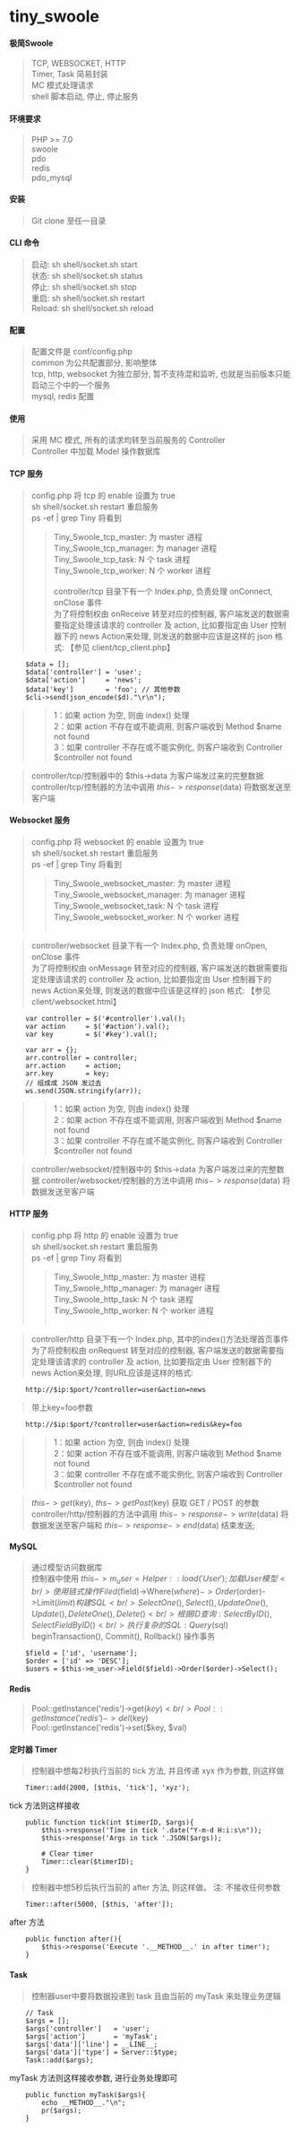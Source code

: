 # tiny_swoole

#### 极简Swoole 
> TCP, WEBSOCKET, HTTP <br />
> Timer, Task 简易封装 <br />
> MC 模式处理请求 <br />
> shell 脚本启动, 停止, 停止服务

#### 环境要求
> PHP >= 7.0 <br />
> swoole <br />
> pdo <br />
> redis <br />
> pdo_mysql <br />

#### 安装
> Git clone 至任一目录

#### CLI 命令
> 启动: sh shell/socket.sh start <br />
> 状态: sh shell/socket.sh status <br />
> 停止: sh shell/socket.sh stop <br />
> 重启: sh shell/socket.sh restart <br />
> Reload: sh shell/socket.sh reload <br />

#### 配置
> 配置文件是 conf/config.php <br />
> common 为公共配置部分, 影响整体 <br />
> tcp, http, websocket 为独立部分, 暂不支持混和监听, 也就是当前版本只能启动三个中的一个服务 <br />
> mysql, redis 配置 <br />

#### 使用
> 采用 MC 模式, 所有的请求均转至当前服务的 Controller <br />
> Controller 中加载 Model 操作数据库 <br />

#### TCP 服务
> config.php 将 tcp 的 enable 设置为 true <br />
> sh shell/socket.sh restart 重启服务 <br />
> ps -ef | grep Tiny 将看到 <br />
>> Tiny_Swoole_tcp_master: 为 master 进程  <br />
>> Tiny_Swoole_tcp_manager: 为 manager 进程<br />
>> Tiny_Swoole_tcp_task: N 个 task 进程 <br />
>> Tiny_Swoole_tcp_worker: N 个 worker 进程 <br /><br />
> controller/tcp 目录下有一个 Index.php, 负责处理 onConnect, onClose 事件<br />
> 为了将控制权由 onReceive 转至对应的控制器, 客户端发送的数据需要指定处理该请求的 controller 及 action, 比如要指定由 User 控制器下的 news Action来处理, 则发送的数据中应该是这样的 json 格式: 【参见 client/tcp_client.php】
```
	$data = [];
	$data['controller'] = 'user';
	$data['action']     = 'news';
	$data['key']        = 'foo'; // 其他参数
	$cli->send(json_encode($d)."\r\n");
```
>> 1：如果 action 为空, 则由 index() 处理 <br />
>> 2：如果 action 不存在或不能调用, 则客户端收到 Method $name not found <br />
>> 3：如果 controller 不存在或不能实例化, 则客户端收到 Controller $controller not found <br />

> controller/tcp/控制器中的 $this->data 为客户端发过来的完整数据
> controller/tcp/控制器的方法中调用 $this->response($data) 将数据发送至客户端

#### Websocket 服务
> config.php 将 websocket 的 enable 设置为 true <br />
> sh shell/socket.sh restart 重启服务 <br />
> ps -ef | grep Tiny 将看到 <br />
>> Tiny_Swoole_websocket_master: 为 master 进程  <br />
>> Tiny_Swoole_websocket_manager: 为 manager 进程<br />
>> Tiny_Swoole_websocket_task: N 个 task 进程 <br />
>> Tiny_Swoole_websocket_worker: N 个 worker 进程 <br /><br />

> controller/websocket 目录下有一个 Index.php, 负责处理 onOpen, onClose 事件 <br />
> 为了将控制权由 onMessage 转至对应的控制器, 客户端发送的数据需要指定处理该请求的 controller 及 action, 比如要指定由 User 控制器下的 news Action来处理, 则发送的数据中应该是这样的 json 格式: 【参见 client/websocket.html】
```
	var controller = $('#controller').val();
    var action     = $('#action').val();
    var key        = $('#key').val();

    var arr = {};
    arr.controller = controller;
    arr.action     = action;
    arr.key        = key;
    // 组成成 JSON 发过去
    ws.send(JSON.stringify(arr));
```
>> 1：如果 action 为空, 则由 index() 处理 <br />
>> 2：如果 action 不存在或不能调用, 则客户端收到 Method $name not found <br />
>> 3：如果 controller 不存在或不能实例化, 则客户端收到 Controller $controller not found <br />

> controller/websocket/控制器中的 $this->data 为客户端发过来的完整数据
> controller/websocket/控制器的方法中调用 $this->response($data) 将数据发送至客户端

#### HTTP 服务
> config.php 将 http 的 enable 设置为 true <br />
> sh shell/socket.sh restart 重启服务 <br />
> ps -ef | grep Tiny 将看到 <br />
>> Tiny_Swoole_http_master: 为 master 进程  <br />
>> Tiny_Swoole_http_manager: 为 manager 进程<br />
>> Tiny_Swoole_http_task: N 个 task 进程 <br />
>> Tiny_Swoole_http_worker: N 个 worker 进程 <br /><br />

> controller/http 目录下有一个 Index.php, 其中的index()方法处理首页事件 <br />
> 为了将控制权由 onRequest 转至对应的控制器, 客户端发送的数据需要指定处理该请求的 controller 及 action, 比如要指定由 User 控制器下的 news Action来处理, 则URL应该是这样的格式: 
```
	http://$ip:$port/?controller=user&action=news
```
> 带上key=foo参数
```
	http://$ip:$port/?controller=user&action=redis&key=foo
```

>> 1：如果 action 为空, 则由 index() 处理 <br />
>> 2：如果 action 不存在或不能调用, 则客户端收到 Method $name not found <br />
>> 3：如果 controller 不存在或不能实例化, 则客户端收到 Controller $controller not found <br />

> $this->get($key), $ths->getPost($key) 获取 GET / POST 的参数 <br />
> controller/http/控制器的方法中调用 $this->response->write($data) 将数据发送至客户端和 $this->response->end($data) 结束发送;

#### MySQL
> 通过模型访问数据库<br />
> 控制器中使用 $this->m_user = Helper::load('User'); 加载 User 模型<br />
> 使用链式操作 Filed($field)->Where($where)->Order($order)->Limit($limit) 构建 SQL<br />
> SelectOne(), Select(), UpdateOne(), Update(), DeleteOne(), Delete()<br />
> 根据ID 查询: SelectByID(), SelectFieldByID()<br />
> 执行复杂的 SQL: Query($sql)<br />
> beginTransaction(), Commit(), Rollback() 操作事务<br />
```
	$field = ['id', 'username'];
    $order = ['id' => 'DESC'];
    $users = $this->m_user->Field($field)->Order($order)->Select();
```

#### Redis
> Pool::getInstance('redis')->get($key) <br />
> Pool::getInstance('redis')->del($key) <br />
> Pool::getInstance('redis')->set($key, $val) <br />

#### 定时器 Timer
> 控制器中想每2秒执行当前的 tick 方法, 并且传递 xyx 作为参数, 则这样做
```
	Timer::add(2000, [$this, 'tick'], 'xyz');
```
tick 方法则这样接收
```
	public function tick(int $timerID, $args){
        $this->response('Time in tick '.date("Y-m-d H:i:s\n"));
        $this->response('Args in tick '.JSON($args));

        # Clear timer
        Timer::clear($timerID);
    }
```

> 控制器中想5秒后执行当前的 after 方法, 则这样做。 注: 不接收任何参数
```
    Timer::after(5000, [$this, 'after']);
```
after 方法
```
	public function after(){
        $this->response('Execute '.__METHOD__.' in after timer');
    }
```

#### Task
> 控制器user中要将数据投递到 task 且由当前的 myTask 来处理业务逻辑
```
	// Task
    $args = [];
    $args['controller']   = 'user';
    $args['action']       = 'myTask';
    $args['data']['line'] = __LINE__;
    $args['data']['type'] = Server::$type;
    Task::add($args);
```
myTask 方法则这样接收参数, 进行业务处理即可
```
	public function myTask($args){
        echo __METHOD__."\n";
        pr($args);
    }
```
